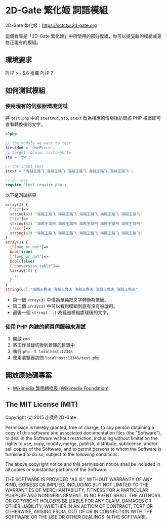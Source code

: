 # 2D-Gate 繁化姬 詞語模組

2D-Gate 繁化姬：https://sctctw.2d-gate.org

這個倉庫是「2D-Gate 繁化姬」中所使用的部分模組，你可以提交新的模組或是修正現有的模組。


## 環境要求

PHP >= 5.6 推薦 PHP 7


## 如何測試模組


### 使用現有的伺服器環境測試

將 `test.php` 中的 `$testMod`, `$to`, `$text` 改為相應的情境後訪問該 PHP 檔案即可查看轉換後的文字。
```php
<?php

// the module we want to test
$testMod = 'OnePiece';
// target locale: sc/tc/hk/tw
$to = 'tw';

// the input text
$text = '海贼王路飞 海贼王路飞 海贼王路飞 海贼王路飞 海贼王路飞';

// do test
require 'test.require.php';
```

以下是測試結果
```php
array(3) {
  ["sc"]=>
  string(63) "海贼王路飞 海贼王路飞 海贼王路飞 海贼王路飞 海贼王路飞"
  ["tc"]=>
  string(63) "海賊王路飛 海賊王路飛 海賊王路飛 海賊王路飛 海賊王路飛"
  ["src"]=>
  string(63) "海贼王路飞 海贼王路飞 海贼王路飞 海贼王路飞 海贼王路飞"
}
array(3) {
  ["load_or_not"]=>
  bool(true)
  ["loop_or_not"]=>
  bool(false)
  ["conversion_table"]=>
  &array(16) {
    ...
  }
}
string(63) "海賊王魯夫 海賊王魯夫 海賊王魯夫 海賊王魯夫 海賊王魯夫"
```

* 第一個 `array(3)` 中僅為單純把文字轉換為繁簡。
* 第二個 `array(3)` 中可以看到模組到底有沒有被啟用。
* 最後一個 `string(...)` 為經過模組處理後的文字。


### 使用 PHP 內建的網頁伺服器來測試

1. 開啟 `cmd`
1. 將工作目錄切換到倉庫的目錄中
1. 執行 `php -S localhost:12345`
1. 使用瀏覽器訪問 `localhost:12345/test.php`


## 開放原始碼專案

* [Wikimedia 繁簡轉換表 (Wikimedia Foundation)](http://git.wikimedia.org/blob/mediawiki%2Fcore.git/HEAD/includes%2FZhConversion.php)


## The MIT License (MIT)

Copyright (c) 2015 小斐@2D-Gate

Permission is hereby granted, free of charge, to any person obtaining a copy
of this software and associated documentation files (the "Software"), to deal
in the Software without restriction, including without limitation the rights
to use, copy, modify, merge, publish, distribute, sublicense, and/or sell
copies of the Software, and to permit persons to whom the Software is
furnished to do so, subject to the following conditions:

The above copyright notice and this permission notice shall be included in all
copies or substantial portions of the Software.

THE SOFTWARE IS PROVIDED "AS IS", WITHOUT WARRANTY OF ANY KIND, EXPRESS OR
IMPLIED, INCLUDING BUT NOT LIMITED TO THE WARRANTIES OF MERCHANTABILITY,
FITNESS FOR A PARTICULAR PURPOSE AND NONINFRINGEMENT. IN NO EVENT SHALL THE
AUTHORS OR COPYRIGHT HOLDERS BE LIABLE FOR ANY CLAIM, DAMAGES OR OTHER
LIABILITY, WHETHER IN AN ACTION OF CONTRACT, TORT OR OTHERWISE, ARISING FROM,
OUT OF OR IN CONNECTION WITH THE SOFTWARE OR THE USE OR OTHER DEALINGS IN THE
SOFTWARE.
